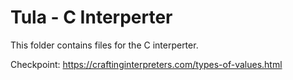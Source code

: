 # Tula - C Interperter
This folder contains files for the C interperter.

Checkpoint: https://craftinginterpreters.com/types-of-values.html